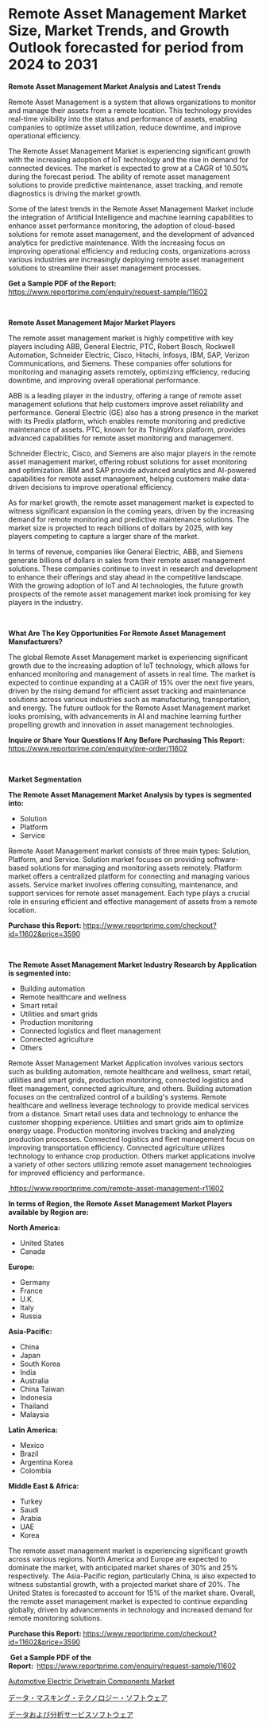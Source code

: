 <p><h1>Remote Asset Management Market Size, Market Trends, and Growth Outlook forecasted for period from 2024 to 2031</h1></p><p><strong>Remote Asset Management Market Analysis and Latest Trends</strong></p>
<p><p>Remote Asset Management is a system that allows organizations to monitor and manage their assets from a remote location. This technology provides real-time visibility into the status and performance of assets, enabling companies to optimize asset utilization, reduce downtime, and improve operational efficiency.</p><p>The Remote Asset Management Market is experiencing significant growth with the increasing adoption of IoT technology and the rise in demand for connected devices. The market is expected to grow at a CAGR of 10.50% during the forecast period. The ability of remote asset management solutions to provide predictive maintenance, asset tracking, and remote diagnostics is driving the market growth.</p><p>Some of the latest trends in the Remote Asset Management Market include the integration of Artificial Intelligence and machine learning capabilities to enhance asset performance monitoring, the adoption of cloud-based solutions for remote asset management, and the development of advanced analytics for predictive maintenance. With the increasing focus on improving operational efficiency and reducing costs, organizations across various industries are increasingly deploying remote asset management solutions to streamline their asset management processes.</p></p>
<p><strong>Get a Sample PDF of the Report:&nbsp;</strong> <a href="https://www.reportprime.com/enquiry/request-sample/11602">https://www.reportprime.com/enquiry/request-sample/11602</a></p>
<p>&nbsp;</p>
<p><strong>Remote Asset Management Major Market Players</strong></p>
<p><p>The remote asset management market is highly competitive with key players including ABB, General Electric, PTC, Robert Bosch, Rockwell Automation, Schneider Electric, Cisco, Hitachi, Infosys, IBM, SAP, Verizon Communications, and Siemens. These companies offer solutions for monitoring and managing assets remotely, optimizing efficiency, reducing downtime, and improving overall operational performance.</p><p>ABB is a leading player in the industry, offering a range of remote asset management solutions that help customers improve asset reliability and performance. General Electric (GE) also has a strong presence in the market with its Predix platform, which enables remote monitoring and predictive maintenance of assets. PTC, known for its ThingWorx platform, provides advanced capabilities for remote asset monitoring and management.</p><p>Schneider Electric, Cisco, and Siemens are also major players in the remote asset management market, offering robust solutions for asset monitoring and optimization. IBM and SAP provide advanced analytics and AI-powered capabilities for remote asset management, helping customers make data-driven decisions to improve operational efficiency.</p><p>As for market growth, the remote asset management market is expected to witness significant expansion in the coming years, driven by the increasing demand for remote monitoring and predictive maintenance solutions. The market size is projected to reach billions of dollars by 2025, with key players competing to capture a larger share of the market.</p><p>In terms of revenue, companies like General Electric, ABB, and Siemens generate billions of dollars in sales from their remote asset management solutions. These companies continue to invest in research and development to enhance their offerings and stay ahead in the competitive landscape. With the growing adoption of IoT and AI technologies, the future growth prospects of the remote asset management market look promising for key players in the industry.</p></p>
<p>&nbsp;</p>
<p><strong>What Are The Key Opportunities For Remote Asset Management Manufacturers?</strong></p>
<p><p>The global Remote Asset Management market is experiencing significant growth due to the increasing adoption of IoT technology, which allows for enhanced monitoring and management of assets in real time. The market is expected to continue expanding at a CAGR of 15% over the next five years, driven by the rising demand for efficient asset tracking and maintenance solutions across various industries such as manufacturing, transportation, and energy. The future outlook for the Remote Asset Management market looks promising, with advancements in AI and machine learning further propelling growth and innovation in asset management technologies.</p></p>
<p><strong>Inquire or Share Your Questions If Any Before Purchasing This Report:</strong> <a href="https://www.reportprime.com/enquiry/pre-order/11602">https://www.reportprime.com/enquiry/pre-order/11602</a></p>
<p>&nbsp;</p>
<p><strong>Market Segmentation</strong></p>
<p><strong>The Remote Asset Management Market Analysis by types is segmented into:</strong></p>
<p><ul><li>Solution</li><li>Platform</li><li>Service</li></ul></p>
<p><p>Remote Asset Management market consists of three main types: Solution, Platform, and Service. Solution market focuses on providing software-based solutions for managing and monitoring assets remotely. Platform market offers a centralized platform for connecting and managing various assets. Service market involves offering consulting, maintenance, and support services for remote asset management. Each type plays a crucial role in ensuring efficient and effective management of assets from a remote location.</p></p>
<p><strong>Purchase this Report:&nbsp;</strong><a href="https://www.reportprime.com/checkout?id=11602&price=3590">https://www.reportprime.com/checkout?id=11602&price=3590</a></p>
<p>&nbsp;</p>
<p><strong>The Remote Asset Management Market Industry Research by Application is segmented into:</strong></p>
<p><ul><li>Building automation</li><li>Remote healthcare and wellness</li><li>Smart retail</li><li>Utilities and smart grids</li><li>Production monitoring</li><li>Connected logistics and fleet management</li><li>Connected agriculture</li><li>Others</li></ul></p>
<p><p>Remote Asset Management Market Application involves various sectors such as building automation, remote healthcare and wellness, smart retail, utilities and smart grids, production monitoring, connected logistics and fleet management, connected agriculture, and others. Building automation focuses on the centralized control of a building's systems. Remote healthcare and wellness leverage technology to provide medical services from a distance. Smart retail uses data and technology to enhance the customer shopping experience. Utilities and smart grids aim to optimize energy usage. Production monitoring involves tracking and analyzing production processes. Connected logistics and fleet management focus on improving transportation efficiency. Connected agriculture utilizes technology to enhance crop production. Others market applications involve a variety of other sectors utilizing remote asset management technologies for improved efficiency and performance.</p></p>
<p><a href="https://www.reportprime.com/remote-asset-management-r11602">&nbsp;https://www.reportprime.com/remote-asset-management-r11602</a></p>
<p><strong>In terms of Region, the Remote Asset Management Market Players available by Region are:</strong></p>
<p>
    <p> <strong> North America: </strong>
        <ul>
            <li>United States</li>
            <li>Canada</li>
        </ul>
        </p> 
    <p> <strong> Europe: </strong>
        <ul>
            <li>Germany</li>
            <li>France</li>
            <li>U.K.</li>
            <li>Italy</li>
            <li>Russia</li>
        </ul>
        </p> 
    <p> <strong> Asia-Pacific: </strong>
        <ul>
            <li>China</li>
            <li>Japan</li>
            <li>South Korea</li>
            <li>India</li>
            <li>Australia</li>
            <li>China Taiwan</li>
            <li>Indonesia</li>
            <li>Thailand</li>
            <li>Malaysia</li>
        </ul>
        </p> 
    <p> <strong> Latin America: </strong>
        <ul>
            <li>Mexico</li>
            <li>Brazil</li>
            <li>Argentina Korea</li>
            <li>Colombia</li>
        </ul>
        </p> 
    <p> <strong> Middle East & Africa: </strong>
        <ul>
            <li>Turkey</li>
            <li>Saudi</li>
            <li>Arabia</li>
            <li>UAE</li>
            <li>Korea</li>
        </ul>
    </p>
    </p>
<p><p>The remote asset management market is experiencing significant growth across various regions. North America and Europe are expected to dominate the market, with anticipated market shares of 30% and 25% respectively. The Asia-Pacific region, particularly China, is also expected to witness substantial growth, with a projected market share of 20%. The United States is forecasted to account for 15% of the market share. Overall, the remote asset management market is expected to continue expanding globally, driven by advancements in technology and increased demand for remote monitoring solutions.</p></p>
<p><strong>Purchase this Report: </strong><a href="https://www.reportprime.com/checkout?id=11602&price=3590">https://www.reportprime.com/checkout?id=11602&price=3590</a></p>
<p>&nbsp;<strong>Get a Sample PDF of the Report:&nbsp;&nbsp;</strong><a href="https://www.reportprime.com/enquiry/request-sample/11602">https://www.reportprime.com/enquiry/request-sample/11602</a></p>
<p><strong></strong></p>
<p><p><a href="https://www.linkedin.com/pulse/automotive-electric-drivetrain-components-market-dynamics-2024-2031-obb8f">Automotive Electric Drivetrain Components Market</a></p><p><a href="https://github.com/leigh4852023/Market-Research-Report-List-1/blob/main/327768883118.md">データ・マスキング・テクノロジー・ソフトウェア</a></p><p><a href="https://github.com/alyle7648/Market-Research-Report-List-1/blob/main/586892883117.md">データおよび分析サービスソフトウェア</a></p></p>